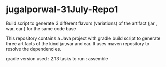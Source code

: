 # jugalporwal-31July-Repo1
Build script to generate 3 different flavors (variations) of the artifact (jar , war, ear ) for the same code base

This repository contains a Java project with gradle build script to generate three artifacts of the kind jar,war and ear.
It uses maven repository to resolve the dependencies.

gradle version used : 2.13
tasks to run : assemble
